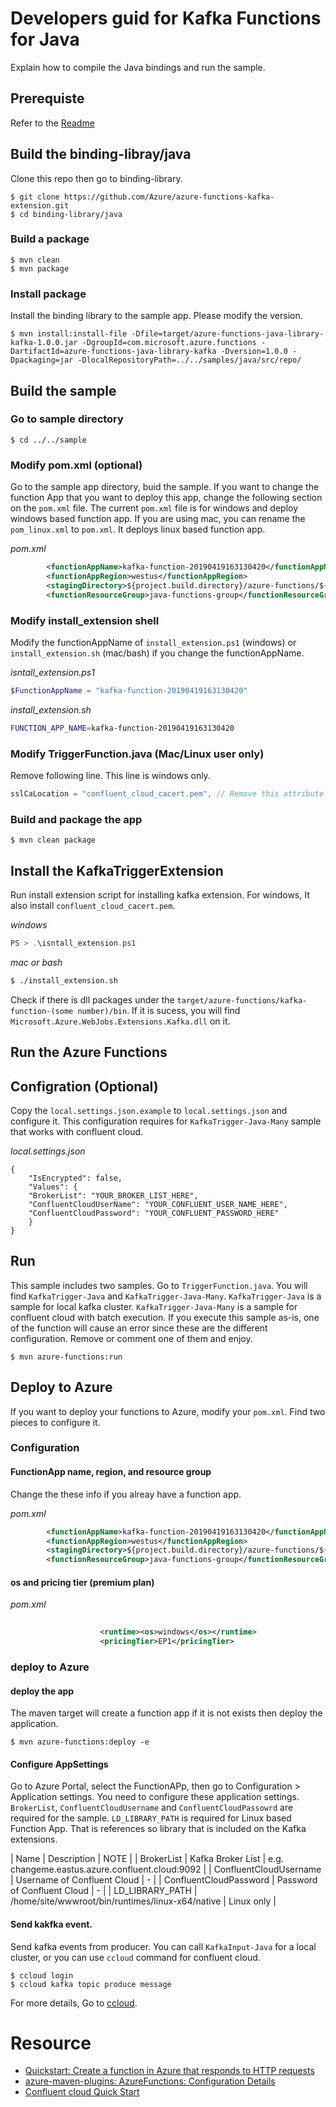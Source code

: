# Developers guid for Kafka Functions for Java

Explain how to compile the Java bindings and run the sample. 

## Prerequiste 

Refer to the [Readme](https://github.com/Azure/azure-functions-kafka-extension/tree/master/binding-library/java)

## Build the binding-libray/java

Clone this repo then go to binding-library. 

```
$ git clone https://github.com/Azure/azure-functions-kafka-extension.git
$ cd binding-library/java
```

### Build a package 

```
$ mvn clean 
$ mvn package
```

### Install package 

Install the binding library to the sample app. Please modify the version.

```
$ mvn install:install-file -Dfile=target/azure-functions-java-library-kafka-1.0.0.jar -DgroupId=com.microsoft.azure.functions -DartifactId=azure-functions-java-library-kafka -Dversion=1.0.0 -Dpackaging=jar -DlocalRepositoryPath=../../samples/java/src/repo/
```

## Build the sample 

### Go to sample directory

```
$ cd ../../sample
```

### Modify pom.xml (optional)

Go to the sample app directory, buid the sample. If you want to change the function App that you want to deploy this app, change the following section on the `pom.xml` file. The current `pom.xml` file is for windows and deploy windows based function app. If you are using mac, you can rename the `pom_linux.xml` to `pom.xml`. It deploys linux based function app.

_pom.xml_  

```xml
        <functionAppName>kafka-function-20190419163130420</functionAppName>
        <functionAppRegion>westus</functionAppRegion>
        <stagingDirectory>${project.build.directory}/azure-functions/${functionAppName}</stagingDirectory>
        <functionResourceGroup>java-functions-group</functionResourceGroup>
```

### Modify install_extension shell

Modify the functionAppName of `install_extension.ps1` (windows) or `install_extension.sh` (mac/bash) if you change the functionAppName. 

_isntall_extension.ps1_

```powershell
$FunctionAppName = "kafka-function-20190419163130420"
```

_install_extension.sh_

```bash
FUNCTION_APP_NAME=kafka-function-20190419163130420
```

### Modify TriggerFunction.java (Mac/Linux user only)

Remove following line. This line is windows only. 

```java                 
sslCaLocation = "confluent_cloud_cacert.pem", // Remove this attribute for Linux/Mac users.
```

### Build and package the app

```
$ mvn clean package
```

## Install the KafkaTriggerExtension 

Run install extension script for installing kafka extension. For windows, It also install `confluent_cloud_cacert.pem`. 

_windows_

```powershell
PS > .\isntall_extension.ps1
```

_mac or bash_

```bash
$ ./install_extension.sh
```

Check if there is dll packages under the `target/azure-functions/kafka-function-(some number)/bin`. If it is sucess, you will find `Microsoft.Azure.WebJobs.Extensions.Kafka.dll` on it. 

## Run the Azure Functions

## Configration (Optional)
Copy the `local.settings.json.example` to `local.settings.json` and configure it. This configuration requires for `KafkaTrigger-Java-Many` sample that works with confluent cloud. 

_local.settings.json_
```
{
    "IsEncrypted": false,
    "Values": {
    "BrokerList": "YOUR_BROKER_LIST_HERE",
    "ConfluentCloudUserName": "YOUR_CONFLUENT_USER_NAME_HERE",
    "ConfluentCloudPassword": "YOUR_CONFLUENT_PASSWORD_HERE"
    }
}
```

## Run 

This sample includes two samples. Go to `TriggerFunction.java`. You will find `KafkaTrigger-Java` and `KafkaTrigger-Java-Many`. `KafkaTrigger-Java` is a sample for local kafka cluster. `KafkaTrigger-Java-Many` is a sample for confluent cloud with batch execution. If you execute this sample as-is, one of the function will cause an error since these 
are the different configuration. Remove or comment one of them and enjoy. 

```
$ mvn azure-functions:run
```

## Deploy to Azure

If you want to deploy your functions to Azure, modify your `pom.xml`. Find two pieces to configure it. 

### Configuration 

#### FunctionApp name, region, and resource group

Change the these info if you alreay have a function app. 

_pom.xml_

```xml
        <functionAppName>kafka-function-20190419163130420</functionAppName>
        <functionAppRegion>westus</functionAppRegion>
        <stagingDirectory>${project.build.directory}/azure-functions/${functionAppName}</stagingDirectory>
        <functionResourceGroup>java-functions-group</functionResourceGroup>
```

#### os and pricing tier (premium plan)

_pom.xml_

```xml
 
                    <runtime><os>windows</os></runtime>
                    <pricingTier>EP1</pricingTier>
```

### deploy to Azure

#### deploy the app
The maven target will create a function app if it is not exists then deploy the application. 

```
$ mvn azure-functions:deploy -e
```

#### Configure AppSettings 

Go to Azure Portal, select the FunctionAPp, then go to Configuration > Application settings. You need to configure these application settings. `BrokerList`, `ConfluentCloudUsername` and `ConfluentCloudPassowrd` are required for the sample. 
`LD_LIBRARY_PATH` is required for Linux based Function App. That is references so library that is included on the Kafka extensions. 

| Name | Description | NOTE |
| BrokerList | Kafka Broker List | e.g. changeme.eastus.azure.confluent.cloud:9092 |
| ConfluentCloudUsername | Username of Confluent Cloud | - |
| ConfluentCloudPassword | Password of Confluent Cloud | - |
| LD_LIBRARY_PATH | /home/site/wwwroot/bin/runtimes/linux-x64/native | Linux only |

#### Send kakfka event.

Send kafka events from producer. You can call `KafkaInput-Java` for a local cluster, or you can use `ccloud` command 
for confluent cloud. 

```
$ ccloud login 
$ ccloud kafka topic produce message
```

For more details, Go to [ccloud](https://docs.confluent.io/current/cloud/cli/command-reference/ccloud.html). 

# Resource

* [Quickstart: Create a function in Azure that responds to HTTP requests](https://docs.microsoft.com/en-us/azure/azure-functions/functions-create-first-azure-function-azure-cli?pivots=programming-language-java&tabs=bash%2Cbrowser)
* [azure-maven-plugins: AzureFunctions: Configuration Details](https://github.com/microsoft/azure-maven-plugins/wiki/Azure-Functions:-Configuration-Details)
* [Confluent cloud Quick Start](https://docs.confluent.io/current/quickstart/cloud-quickstart/index.html#cloud-quickstart)

